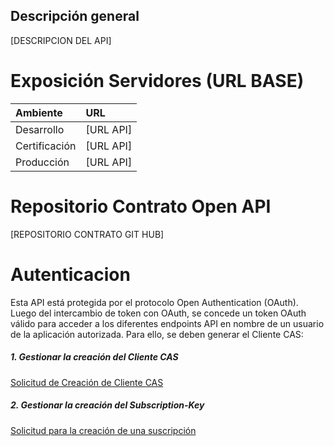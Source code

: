 ## Descripción general

[DESCRIPCION DEL API]
 
# Exposición Servidores (URL BASE)
| Ambiente | URL|
| :-------- | :------- |
| Desarrollo | [URL API] |
| Certificación |  [URL API] |
| Producción |  [URL API] |
 
# Repositorio Contrato Open API
[REPOSITORIO CONTRATO GIT HUB]
 
# Autenticacion
Esta API está protegida por el protocolo Open Authentication (OAuth). Luego del intercambio de token con OAuth, se concede un token OAuth válido para acceder a los diferentes endpoints API en nombre de un usuario de la aplicación autorizada.
Para ello, se deben generar el Cliente CAS:

##### 1. Gestionar la creación del Cliente CAS
[Solicitud de Creación de Cliente CAS](https://bcp-ti.atlassian.net/wiki/spaces/privadoAUTH/pages/328730014/Manual+de+ejecuci+n+para+creaci+n+de+clientes+CAS)
 
##### 2. Gestionar la creación del Subscription-Key
[Solicitud para la creación de una suscripción](https://bcp-ti.atlassian.net/wiki/spaces/AAGDAPUB/pages/364740671/Suscripciones+en+Azure+APIM)
 